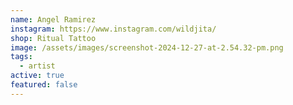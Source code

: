 ```yaml
---
name: Angel Ramirez
instagram: https://www.instagram.com/wildjita/
shop: Ritual Tattoo
image: /assets/images/screenshot-2024-12-27-at-2.54.32-pm.png
tags:
  - artist
active: true
featured: false
---
```

